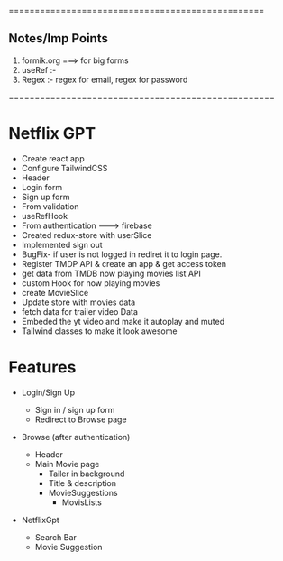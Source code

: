 =================================================
## Notes/Imp Points
1) formik.org ===> for big forms
2) useRef :-
3) Regex :- regex for email, regex for password

===================================================

# Netflix GPT
- Create react app
- Configure TailwindCSS
- Header
- Login form
- Sign up form
- From validation
- useRefHook
- From authentication  ---> firebase
- Created redux-store with userSlice
- Implemented sign out
- BugFix- if user is not logged in rediret it to login page.
- Register TMDP API & create an app & get access token
- get data from TMDB now playing movies list API
- custom Hook for now playing movies
- create MovieSlice
- Update store with movies data
- fetch data for trailer video Data
- Embeded the yt video and make it autoplay and muted
- Tailwind classes to make it look awesome



# Features
- Login/Sign Up
   - Sign in / sign up form
   - Redirect to Browse page

- Browse (after authentication)
   - Header
   - Main Movie page
       - Tailer in background
       - Title & description
       - MovieSuggestions
          - MovisLists


- NetflixGpt
   - Search Bar
   - Movie Suggestion
